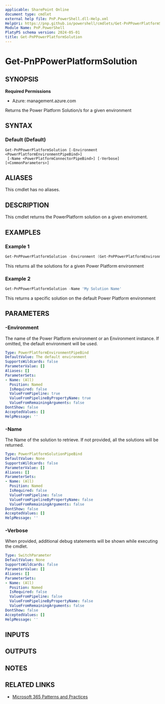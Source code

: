 ```yaml
---
applicable: SharePoint Online
document type: cmdlet
external help file: PnP.PowerShell.dll-Help.xml
HelpUri: https://pnp.github.io/powershell/cmdlets/Get-PnPPowerPlatformSolution.html
Module Name: PnP.PowerShell
PlatyPS schema version: 2024-05-01
title: Get-PnPPowerPlatformSolution
---
```


# Get-PnPPowerPlatformSolution

## SYNOPSIS

**Required Permissions**

* Azure: management.azure.com

Returns the Power Platform Solution/s for a given environment

## SYNTAX

### Default (Default)

```
Get-PnPPowerPlatformSolution [-Environment <PowerPlatformEnvironmentPipeBind>]
 [-Name <PowerPlatformConnectorPipeBind>] [-Verbose] [<CommonParameters>]
```

## ALIASES

This cmdlet has no aliases.

## DESCRIPTION

This cmdlet returns the PowerPlatform solution on a given enviroment.

## EXAMPLES

### Example 1

```powershell
Get-PnPPowerPlatformSolution -Environment (Get-PnPPowerPlatformEnvironment -Identity "myenvironment")
```
This returns all the solutions for a given Power Platform environment

### Example 2

```powershell
Get-PnPPowerPlatformSolution -Name 'My Solution Name'
```
This returns a specific solution on the default Power Platform environment

## PARAMETERS

### -Environment

The name of the Power Platform environment or an Environment instance. If omitted, the default environment will be used.

```yaml
Type: PowerPlatformEnvironmentPipeBind
DefaultValue: The default environment
SupportsWildcards: false
ParameterValue: []
Aliases: []
ParameterSets:
- Name: (All)
  Position: Named
  IsRequired: false
  ValueFromPipeline: true
  ValueFromPipelineByPropertyName: true
  ValueFromRemainingArguments: false
DontShow: false
AcceptedValues: []
HelpMessage: ''
```

### -Name

The Name of the solution to retrieve. If not provided, all the solutions will be returned.

```yaml
Type: PowerPlatformSolutionPipeBind
DefaultValue: None
SupportsWildcards: false
ParameterValue: []
Aliases: []
ParameterSets:
- Name: (All)
  Position: Named
  IsRequired: false
  ValueFromPipeline: false
  ValueFromPipelineByPropertyName: false
  ValueFromRemainingArguments: false
DontShow: false
AcceptedValues: []
HelpMessage: ''
```

### -Verbose

When provided, additional debug statements will be shown while executing the cmdlet.

```yaml
Type: SwitchParameter
DefaultValue: None
SupportsWildcards: false
ParameterValue: []
Aliases: []
ParameterSets:
- Name: (All)
  Position: Named
  IsRequired: false
  ValueFromPipeline: false
  ValueFromPipelineByPropertyName: false
  ValueFromRemainingArguments: false
DontShow: false
AcceptedValues: []
HelpMessage: ''
```

## INPUTS

## OUTPUTS

## NOTES

## RELATED LINKS

- [Microsoft 365 Patterns and Practices](https://aka.ms/m365pnp)
